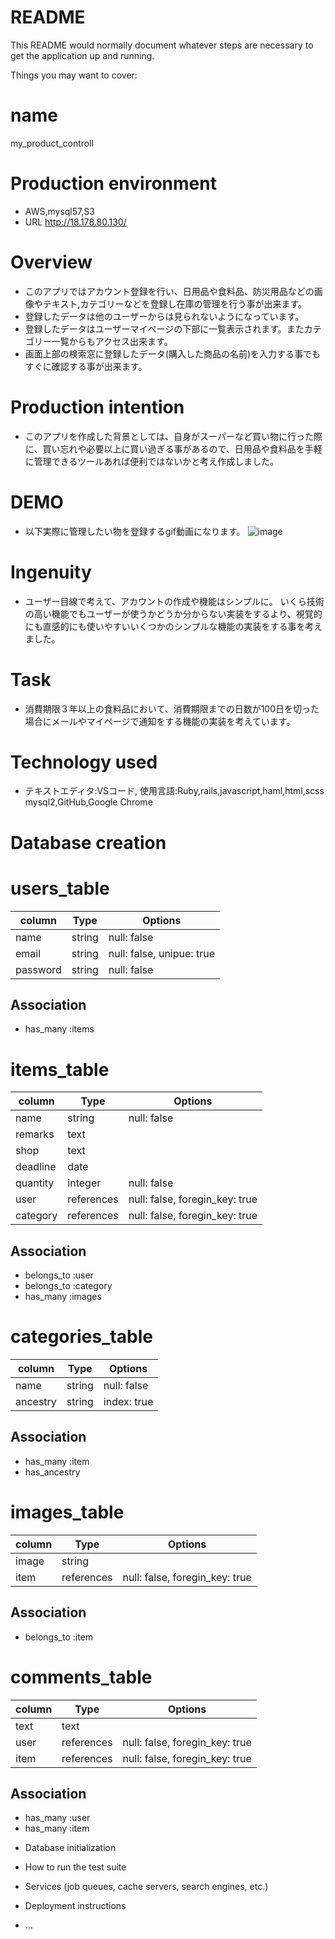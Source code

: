 # README

This README would normally document whatever steps are necessary to get the
application up and running.

Things you may want to cover:

# name
  my_product_controll

# Production environment
  - AWS,mysql57,S3
  - URL http://18.178.80.130/

# Overview
  - このアプリではアカウント登録を行い、日用品や食料品、防災用品などの画像やテキスト,カテゴリーなどを登録し在庫の管理を行う事が出来ます。
  - 登録したデータは他のユーザーからは見られないようになっています。
  - 登録したデータはユーザーマイページの下部に一覧表示されます。またカテゴリー一覧からもアクセス出来ます。
  - 画面上部の検索窓に登録したデータ(購入した商品の名前)を入力する事でもすぐに確認する事が出来ます。


# Production intention
  - このアプリを作成した背景としては、自身がスーパーなど買い物に行った際に、買い忘れや必要以上に買い過ぎる事があるので、日用品や食料品を手軽に管理できるツールあれば便利ではないかと考え作成しました。

# DEMO
  - 以下実際に管理したい物を登録するgif動画になります。
  ![image](https://user-images.githubusercontent.com/66428722/99243629-4aa2c300-2844-11eb-9477-65330d0ebe43.gif)


# Ingenuity
  - ユーザー目線で考えて、アカウントの作成や機能はシンプルに。
  いくら技術の高い機能でもユーザーが使うかどうか分からない実装をするより、視覚的にも直感的にも使いやすいいくつかのシンプルな機能の実装をする事を考えました。

# Task
  - 消費期限３年以上の食料品において、消費期限までの日数が100日を切った場合にメールやマイページで通知をする機能の実装を考えています。

# Technology used
  - テキストエディタ:VSコード, 使用言語:Ruby,rails,javascript,haml,html,scss
  mysql2,GitHub,Google Chrome

# Database creation

# users_table

| column   | Type   | Options                   |
| -------- | ------ | ------------------------- |
| name     | string | null: false               |
| email    | string | null: false, unipue: true |
| password | string | null: false               |

## Association

- has_many :items

# items_table
|column|Type|Options|
|------|----|-------|
|name       |string| null: false               |
|remarks    |text|
|shop       |text|
|deadline   |date|
|quantity   |integer| null: false              |
|user       |references|null: false, foregin_key: true|
|category   |references|null: false, foregin_key: true|


## Association

- belongs_to :user
- belongs_to :category
- has_many :images

# categories_table

| column   | Type   | Options     |
| -------- | ------ | ----------- |
| name     | string | null: false |
| ancestry | string | index: true |

## Association
- has_many :item
- has_ancestry

# images_table

| column | Type       | Options                        |
| ------ | ---------- | ------------------------------ |
| image  | string     |
| item   | references | null: false, foregin_key: true |

## Association
- belongs_to :item

# comments_table

| column | Type       | Options                        |
| ------ | ---------- | ------------------------------ |
| text   | text       |
| user   | references | null: false, foregin_key: true |
| item   | references | null: false, foregin_key: true |

## Association

- has_many :user
- has_many :item

* Database initialization

* How to run the test suite

* Services (job queues, cache servers, search engines, etc.)

* Deployment instructions

* ...
